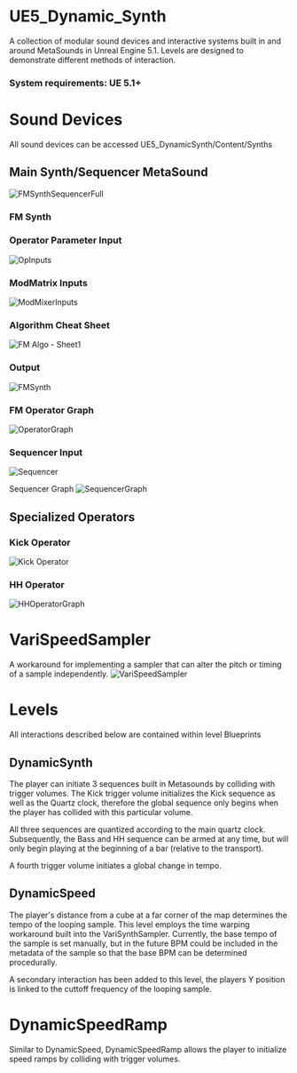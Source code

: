 # UE5_Dynamic_Synth

A collection of modular sound devices and interactive systems built in and around MetaSounds in Unreal Engine 5.1. Levels are designed to demonstrate different methods of interaction.

### System requirements: UE 5.1+

# Sound Devices
All sound devices can be accessed UE5_DynamicSynth/Content/Synths
## Main Synth/Sequencer MetaSound

![FMSynthSequencerFull](./Screenshots/FMSynthSequencerFull.png)

### FM Synth

### Operator Parameter Input

![OpInputs](./Screenshots/OpInputs.png)

### ModMatrix Inputs

![ModMixerInputs](./Screenshots/ModMixerInputs.png)

### Algorithm Cheat Sheet

![FM Algo - Sheet1](./Screenshots/FMAlgo.png)

### Output

![FMSynth](./Screenshots/FMSynth.png)

### FM Operator Graph
![OperatorGraph](./Screenshots/OperatorGraph.png)

### Sequencer Input
![Sequencer](./Screenshots/Sequencer.png)

Sequencer Graph
![SequencerGraph](./Screenshots/SequencerGraph.png)

## Specialized Operators

### Kick Operator
![Kick Operator](./Screenshots/KickOperatorGraph.png)

### HH Operator
![HHOperatorGraph](./Screenshots/HHOperatorGraph.png)

# VariSpeedSampler

A workaround for implementing a sampler that can alter the pitch or timing of a sample independently.
![VariSpeedSampler](./Screenshots/VariSpeedSampler.png)

# Levels
All interactions described below are contained within level Blueprints
## DynamicSynth

The player can initiate 3 sequences built in Metasounds by colliding with trigger volumes. The Kick trigger volume initializes the Kick sequence as well as the Quartz clock, therefore the global sequence only begins when the player has collided with this particular volume.

All three sequences are quantized according to the main quartz clock. Subsequently, the Bass and HH sequence can be armed at any time, but will only begin playing at the beginning of a bar (relative to the transport).

A fourth trigger volume initiates a global change in tempo.

## DynamicSpeed

The player's distance from a cube at a far corner of the map determines the tempo of the looping sample. This level employs the time warping workaround built into the VariSynthSampler. Currently, the base tempo of the sample is set manually, but in the future BPM could be included in the metadata of the sample so that the base BPM can be determined procedurally.

A secondary interaction has been added to this level, the players Y position is linked to the cuttoff frequency of the looping sample.

# DynamicSpeedRamp

Similar to DynamicSpeed, DynamicSpeedRamp allows the player to initialize speed ramps by colliding with trigger volumes.



